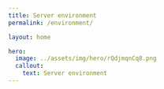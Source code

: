 ```yaml
---
title: Server environment
permalink: /environment/

layout: home

hero:
  image: ../assets/img/hero/rQdjmqnCq8.png
  callout:
    text: Server environment
---
```

